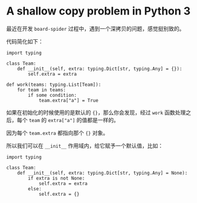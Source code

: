 # A shallow copy problem in Python 3

最近在开发 `board-spider` 过程中，遇到一个深拷贝的问题，感觉挺别致的。

代码简化如下：

```python3
import typing

class Team:
    def __init__(self, extra: typing.Dict[str, typing.Any] = {}):
        self.extra = extra

def work(teams: typing.List[Team]):
    for team in teams:
        if some condition:
            team.extra["a"] = True
```

如果在初始化的时候使用的是默认的 `{}`，那么你会发现，经过 `work` 函数处理之后，每个 `team` 的 `extra["a"]` 的值都是一样的。

因为每个 `team.extra` 都指向那个 `{}` 对象。

所以我们可以在 `__init__` 作用域内，给它赋予一个默认值，比如：

```python3
import typing

class Team:
    def __init__(self, extra: typing.Dict[str, typing.Any] = None):
        if extra is not None:
            self.extra = extra
        else:
            self.extra = {}
```

